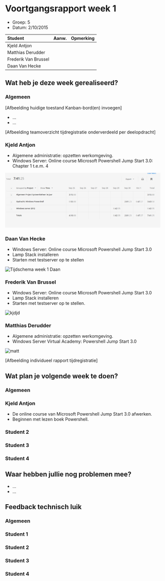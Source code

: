 # Voortgangsrapport week 1

* Groep: 5
* Datum: 2/10/2015

| Student  | Aanw. | Opmerking |
| :---     | :---  | :---      |
| Kjeld Antjon |       |           |
| Matthias Derudder |       |           |
| Frederik Van Brussel |       |           |
| Daan Van Hecke |       |           |

## Wat heb je deze week gerealiseerd?

### Algemeen

[Afbeelding huidige toestand Kanban-bord(en) invoegen]

* ...
* ...

[Afbeelding teamoverzicht tijdregistratie onderverdeeld per deelopdracht]

### Kjeld Antjon

* Algemene administratie: opzetten werkomgeving.
* Windows Server: Online course Microsoft Powershell Jump Start 3.0: Chapter 1 t.e.m. 4

![Tijdschema week 1 Kjeld](./Screenshots/KjeldWeek1.png)



### Daan Van Hecke

* Windows Server: Online course Microsoft Powershell Jump Start 3.0
* Lamp Stack installeren
* Starten met testserver op te stellen

![Tijdschema week 1 Daan]()

### Frederik Van Brussel

* Windows Server: Online course Microsoft Powershell Jump Start 3.0
* Lamp Stack installeren
* Starten met testserver op te stellen.

![kjdjd](http://puu.sh/kDNeO/68749e9f35.png)

### Matthias Derudder

* Algemene administratie: opzetten werkomgeving.
* Windows Server Virtual Academy: Powershell Jump Start 3.0

![matt](http://i.imgur.com/vW5L9lC.jpg)


[Afbeelding individueel rapport tijdregistratie]

## Wat plan je volgende week te doen?

### Algemeen
### Kjeld Antjon

* De online course van Microsoft Powershell Jump Start 3.0 afwerken.
* Beginnen met lezen boek Powershell.

### Student 2
### Student 3
### Student 4

## Waar hebben jullie nog problemen mee?

* ...
* ...

## Feedback technisch luik

### Algemeen

### Student 1
### Student 2
### Student 3
### Student 4


